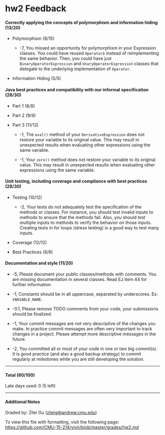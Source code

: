 hw2 Feedback
============

#### Correctly applying the concepts of polymorphism and information hiding (13/20)

* Polymorphism (8/15)

  *  -7, You missed an opportunity for polymorphism in your Expression classes. You could have reused `Operator`s instead of reimplementing the same behavior. Then, you could have just `BinaryOperatorExpression` and `UnaryOperatorExpression` classes that delegate to the underlying implementation of `Operator`.


* Information Hiding (5/5)


#### Java best practices and compatibility with our informal specification (28/30)

* Part 1 (8/8)

* Part 2 (9/9)

* Part 3 (11/13)

  * -1, The `eval()` method of your `DerivativeExpression` does not restore your variable to its original value. This may result in unexpected results when evaluating other expressions using the same variable.

  * -1, Your `zero()` method does not restore your variable to its original value. This may result in unexpected results when evaluating other expressions using the same variable.



#### Unit testing, including coverage and compliance with best practices (28/30)

* Testing (10/12)

  * -2, Your tests do not adequately test the specification of the methods or classes. For instance, you should test invalid inputs to methods to ensure that the methods fail. Also, you should test multiple inputs to methods to verify the behavior on those inputs. Creating tests in for loops (stress testing) is a good way to test many inputs.

* Coverage (12/12)

* Best Practices (6/6)


#### Documentation and style (11/20) 

  * -5, Please document your public classes/methods with comments. You are missing documentation in several classes. Read EJ item 44 for further information. 

  * -1, Constants should be in all uppercase, separated by underscores. Ex: `VARIABLE_NAME`. 

  * -0.1, Please remove TODO comments from your code, your submissions should be finalized. 

  * -1, Your commit messages are not very descriptive of the changes you make. In practice commit messages are often very important to track changes in a project. Please attempt more descriptive messages in the future.

  * -2, You committed all or most of your code in one or two big commit(s). It is good practice (and also a good backup strategy) to commit regularly at milestones while you are still developing the solution.



---

#### Total (80/100)

Late days used: 0 (5 left)

---

#### Additional Notes

Graded by: Zilei Gu (zileig@andrew.cmu.edu)

To view this file with formatting, visit the following page: https://github.com/CMU-15-214/yiyir/blob/master/grades/hw2.md
